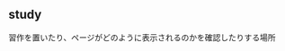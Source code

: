 ## study
習作を置いたり、ページがどのように表示されるのかを確認したりする場所

<style>
  #ccby4,  #cc0, #p_list, #_p_list {
    display: none;
  }
</style>


